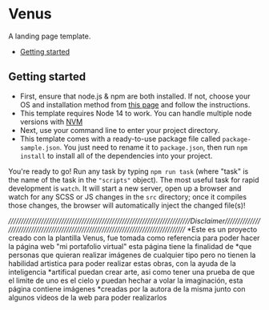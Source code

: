 # Venus

A landing page template.

* [Getting started](#getting-started)

## Getting started
* First, ensure that node.js & npm are both installed. If not, choose your OS and installation method from [this page](https://nodejs.org/en/download/package-manager/) and follow the instructions.
* This template requires Node 14 to work. You can handle multiple node versions with [NVM](https://github.com/nvm-sh/nvm) 
* Next, use your command line to enter your project directory.
* This template comes with a ready-to-use package file called `package-sample.json`. You just need to rename it to `package.json`, then run `npm install` to install all of the dependencies into your project.

You're ready to go! Run any task by typing `npm run task` (where "task" is the name of the task in the `"scripts"` object). The most useful task for rapid development is `watch`. It will start a new server, open up a browser and watch for any SCSS or JS changes in the `src` directory; once it compiles those changes, the browser will automatically inject the changed file(s)!



*////////////////////////////////////////////////////////////////////////Disclaimer////////////////////////////////////////////////////////////////////////////////////*
*Este es un proyecto creado con la plantilla Venus, fue tomada como referencia para poder hacer la página web "mi portafolio virtual" esta página tiene la finalidad de *que personas que quieran realizar imágenes de cualquier tipo pero no tienen la habilidad artistica para poder realizar estas obras, con la ayuda de la inteligencia *artifical puedan crear arte, asi como tener una prueba de que el limite de uno es el cielo y puedan hechar a volar la imaginación, esta página contiene imágenes *creadas por la autora de la misma junto con algunos videos de la web para poder realizarlos
